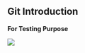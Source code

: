 ## Git Introduction

**For Testing Purpose**


<img src="https://raw.githubusercontent.com/harideep8/TD-Files/master/oie_O1sPP2W8P1bw.png">
